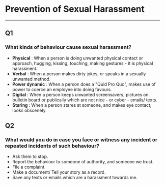# Prevention of Sexual Harassment
---
## Q1
### What kinds of behaviour cause sexual harassment?
- **Physical** : When a person is doing unwanted physical contact or approach, hugging, kissing, touching, making gestures - it is physical harassment.
- **Verbal** : When a person makes dirty jokes, or speaks in a sexually unwanted method.
- **Power dynamic** : When a person does a "Quid Pro Quo", makes use of power to coerce an employee into doing favours.
- **Digital** : When a person keeps unwanted screensavers,  pictures on bulletin board or publically which are not nice - or cyber - emails/ texts.
- **Staring** :  When a person stares at someone, and makes eye contact, looks obscenely.

## Q2 
### What would you do in case you face or witness any incident or repeated incidents of such behaviour?
- Ask them to stop.
- Report the behaviour to someone of authority, and someone we trust.
- File a complaint.
- Make a document/ Tell your story as a record.
- Save any texts or emails which are a harassment towards me.
